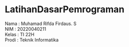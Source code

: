# LatihanDasarPemrograman
Nama  : Muhamad Rifda Firdaus. S <br>
NIM   : 20220040211 <br>
Kelas : TI 22H <br>
Prodi : Teknik Informatika
